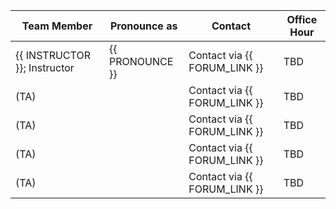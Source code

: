 | Team Member                  | Pronounce as    | Contact                                                  | Office Hour |
|------------------------------|-----------------|----------------------------------------------------------|-------------|
| {{ INSTRUCTOR }}; Instructor | {{ PRONOUNCE }} | Contact via {{ FORUM_LINK }} | TBD         |
| (TA)                         |                 | Contact via {{ FORUM_LINK }} | TBD         |
| (TA)                         |                 | Contact via {{ FORUM_LINK }} | TBD         |
| (TA)                         |                 | Contact via {{ FORUM_LINK }} | TBD         |
| (TA)                         |                 | Contact via {{ FORUM_LINK }} | TBD         |
